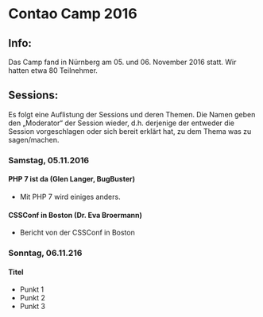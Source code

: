# Contao Camp 2016

## Info:
Das Camp fand in Nürnberg am 05. und 06. November 2016 statt. Wir hatten etwa 80 Teilnehmer.


## Sessions:
Es folgt eine Auflistung der Sessions und deren Themen. Die Namen geben den
„Moderator“ der Session wieder, d.h. derjenige der entweder die Session
vorgeschlagen oder sich bereit erklärt hat, zu dem Thema was zu sagen/machen.

### Samstag, 05.11.2016

#### PHP 7 ist da (Glen Langer, BugBuster)

* Mit PHP 7 wird einiges anders.

#### CSSConf in Boston (Dr. Eva Broermann)

* Bericht von der CSSConf in Boston

### Sonntag, 06.11.216

#### Titel

* Punkt 1
* Punkt 2
* Punkt 3
